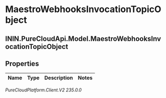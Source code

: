 # MaestroWebhooksInvocationTopicObject

## ININ.PureCloudApi.Model.MaestroWebhooksInvocationTopicObject

## Properties

|Name | Type | Description | Notes|
|------------ | ------------- | ------------- | -------------|



_PureCloudPlatform.Client.V2 235.0.0_
